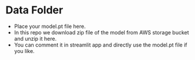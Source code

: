 # Data Folder

- Place your model.pt file here.
- In this repo we download zip file of the model from AWS storage bucket and unzip it here.
- You can comment it in streamlit app and directly use the model.pt file if you like.


